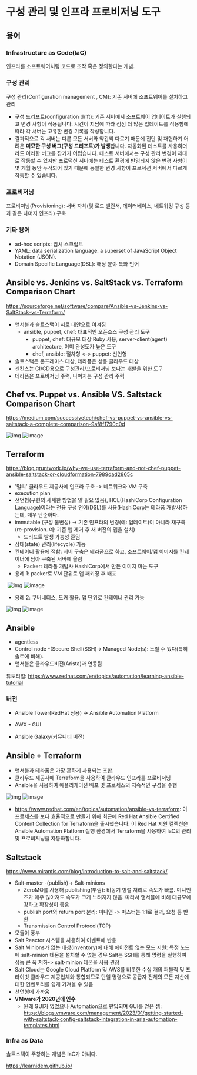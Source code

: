 # 구성 관리 및 인프라 프로비저닝 도구

## 용어

### Infrastructure as Code(IaC)

인프라를 소프트웨어처럼 코드로 조작 혹은 정의한다는 개념. 

### 구성 관리

구성 관리(Configuration management , CM): 기존 서버에 소프트웨어를 설치하고 관리

- 구성 드리프트(configuration drift): 기존 서버에서 소프트웨어 업데이트가 실행되고 변경 사항이 적용됩니다. 시간이 지남에 따라 점점 더 많은 업데이트를 적용함에 따라 각 서버는 고유한 변경 기록을 작성합니다.
- 결과적으로 각 서버는 다른 모든 서버와 약간씩 다르기 때문에 진단 및 재현하기 어려운 **미묘한 구성 버그(구성 드리프트)가 발생**합니다. 자동화된 테스트를 사용하더라도 이러한 버그를 잡기가 어렵습니다. 테스트 서버에서는 구성 관리 변경이 제대로 작동할 수 있지만 프로덕션 서버에는 테스트 환경에 반영되지 않은 변경 사항이 몇 개월 동안 누적되어 있기 때문에 동일한 변경 사항이 프로덕션 서버에서 다르게 작동할 수 있습니다.

### 프로비저닝

프로비저닝(Provisioning): 서버 자체(및 로드 밸런서, 데이터베이스, 네트워킹 구성 등과 같은 나머지 인프라) 구축

### 기타 용어

- ad-hoc scripts: 임시 스크립트
- YAML: data serialization language.  a superset of JavaScript Object Notation (JSON).
- Domain Specific Language(DSL): 해당 분야 특화 언어

## Ansible vs. Jenkins vs. SaltStack vs. Terraform Comparison Chart

https://sourceforge.net/software/compare/Ansible-vs-Jenkins-vs-SaltStack-vs-Terraform/

- 앤서블과 솔트스택이 서로 대안으로 여겨짐
    - ansible, puppet, chef: 대표적인 오픈소스 구성 관리 도구
        - puppet, chef: 대규모 대상 Ruby 사용, server-client(agent) architecture, 이미 완성도가 높은 도구
        - chef, ansible: 절차형 <-> puppet: 선언형
- 솔트스택은 온프레미스 대상, 테라폼은 상용 클라우드 대상
- 젠킨스는 CI/CD용으로 구성관리/프로비저닝 보다는 개발을 위한 도구
- 테라폼은 프로비저닝 주력, 나머지는 구성 관리 주력

## Chef vs. Puppet vs. Ansible VS. Saltstack Comparison Chart

https://medium.com/successivetech/chef-vs-puppet-vs-ansible-vs-saltstack-a-complete-comparison-9af8f1790c0d

![img](100-Infra-Auto-CICD/1GaeTYfgfWLqAzBCwIz80rA.png)
![image](https://github.com/noncetaxa/git_exercise/assets/35021574/5ff5980e-6910-4cf8-b9a3-a31aae6f1235)



## Terraform

https://blog.gruntwork.io/why-we-use-terraform-and-not-chef-puppet-ansible-saltstack-or-cloudformation-7989dad2865c

- '멀티' 클라우드 제공사에 인프라 구축 -> 네트워크와 VM 구축
- execution plan
- 선언형(구현의 세세한 방법을 알 필요 없음),  HCL(HashiCorp Configuration Language)이라는 전용 구성 언어(DSL)를 사용(HashiCorp는 테라폼 개발사)하는데, 매우 단순하다.
- immutable (구성 불변성) -> 기존 인프라의 변경(예: 업데이트)이 아니라 재구축(re-provision. 예: 기존 앱 제거 후 새 버전의 앱을 설치)
    - 드리프트 발생 가능성 줄임
- 상태(state) 관리(lifecycle) 가능
- 컨테이너 활용에 적합: 서버 구축은 테라폼으로 하고, 소프트웨어/앱 이미지를 컨테이너에 담아 구축된 서버에 올림
    - Packer: 테라폼 개발사 HashiCorp에서 만든 이미지 마는 도구
- 용례 1: packer로 VM 단위로 앱 패키징 후 배포

​		![img](100-Infra-Auto-CICD/1q9OslDI3oOyNbpdoiEed_g.png)
![image](https://github.com/noncetaxa/git_exercise/assets/35021574/bc59cc80-9a09-4b66-b456-57e12342193b)


- 용례 2: 쿠버네티스, 도커 활용. 앱 단위로 컨테이너 관리 가능

![img](100-Infra-Auto-CICD/1wcEsc4YlQiCebpgAZMoU1A.png)
![image](https://github.com/noncetaxa/git_exercise/assets/35021574/1f8fb6ea-a80f-4dbf-8bfb-6ccde1d504b1)



## Ansible

- agentless
- Control node -(Secure Shell(SSH)-> Managed Node(s): 느릴 수 있다(특히 솔트에 비해).
- 앤서블은 클라우드비전(Arista)과 연동됨

튜토리얼: https://www.redhat.com/en/topics/automation/learning-ansible-tutorial

### 버전 

- Ansible Tower(RedHat 상용) -> Ansible Automation Platform

- AWX - GUI

- Ansible Galaxy(커뮤니티 버전)

## Ansible + Terraform

- 앤서블과 테라폼은 가장 흔하게 사용되는 조합. 
- 클라우드 제공사에 Terraform을 사용하여 클라우드 인프라를 프로비저닝
- Ansible을 사용하여 애플리케이션 배포 및 프로세스의 지속적인 구성을 수행

![img](100-Infra-Auto-CICD/1u7YomwLSziuPGvOJn8drwA.png)
![image](https://github.com/noncetaxa/git_exercise/assets/35021574/fb2cc309-ea2b-470c-8262-d424a19716b0)


- https://www.redhat.com/en/topics/automation/ansible-vs-terraform: 이 프로세스를 보다 효율적으로 만들기 위해 최근에 Red Hat Ansible Certified Content Collection for Terraform을 출시했습니다. 이 Red Hat 지원 컬렉션은 Ansible Automation Platform 실행 환경에서 Terraform을 사용하여 IaC의 관리 및 프로비저닝을 자동화합니다.

## Saltstack

https://www.mirantis.com/blog/introduction-to-salt-and-saltstack/

-  Salt-master -(publish)-> Salt-minions
    - ZeroMQ를 사용해 publishing(뿌림): 비동기 병렬 처리로 속도가 빠름. 미니언즈가 매우 많아져도 속도가 크게 느려지지 않음. 따라서 앤서블에 비해 대규모에 강하고 확장성이 좋음
    - publish port와 return port 분리: 미니언 -> 마스터는 1:1로 결과, 요청 등 반환
    - Transmission Control Protocol(TCP)
-  모듈이 풍부
-  Salt Reactor 시스템을 사용하여 이벤트에 반응
-  Salt Minions가 없는 대상(inventory)에 대해 에이전트 없는 모드 지원: 특정 노드에 salt-minion 데몬을 설치할 수 없는 경우 Salt는 SSH를 통해 명령을 실행하여 성능 큰 폭 저하-> salt-minion 데몬을 사용 권장
-  Salt Cloud는 Google Cloud Platform 및 AWS를 비롯한 수십 개의 퍼블릭 및 프라이빗 클라우드 제공업체와 통합되므로 단일 명령으로 공급자 전체의 모든 자산에 대한 인벤토리를 쉽게 가져올 수 있음
-  선언형에 가까움
-  **VMware가 2020년에 인수**
    -  원래 GUI가 없었으나 Automation으로 편입되며 GUI를 얻은 셈: https://blogs.vmware.com/management/2023/01/getting-started-with-saltstack-config-saltstack-integration-in-aria-automation-templates.html

### Infra as Data

솔트스택이 주창하는 개념은 IaC가 아니다.

https://learnidem.github.io/
